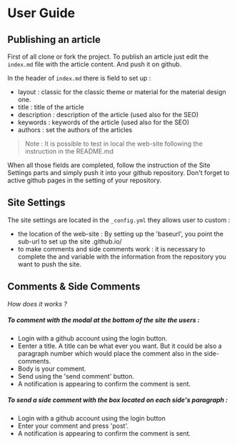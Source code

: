 # User Guide

## Publishing an article

First of all clone or fork the project.
To publish an article just edit the ```index.md``` file with the article content. And push it on github.

In the header of ```index.md``` there is field to set up :

* layout : classic for the classic theme or material for the material design one.
* title : title of the article
* description : description of the article (used also for the SEO)
* keywords : keywords of the article (used also for the SEO)
* authors : set the authors of the articles

> Note : It is possible to test in local the web-site following the instruction in the README.md

When all those fields are completed, follow the instruction of the Site Settings parts and simply push it into your github repository. Don't forget to active github pages in the setting of your repository.

## Site Settings

The site settings are located in the ```_config.yml``` they allows user to custom :

* the location of the web-site : By setting up the 'baseurl', you point the sub-url to set up the site <username>.github.io/<baseurl> 
* to make comments and side comments work : it is necessary to complete the <username> and <reponame> variable with the information from the repository you want to push the site.

## Comments & Side Comments

*How does it works ?*

##### To comment with the modal at the bottom of the site the users :

* Login with a github account using the login button.
* Eenter a title. A title can be what ever you want. But it could be also a paragraph number which would place the comment also in the side-comments.
* Body is your comment.
* Send using the 'send comment' button.
* A notification is appearing to confirm the comment is sent.

##### To send a side comment with the box located on each side's paragraph :

* Login with a github account using the login button
* Enter your comment and press 'post'.
* A notification is appearing to confirm the comment is sent.

